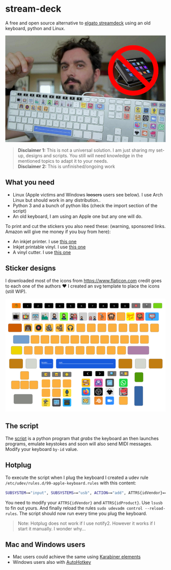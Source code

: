 # stream-deck

A free and open source alternative to [elgato streamdeck](https://www.elgato.com/en/gaming/stream-deck) using an old keyboard, python and Linux.

![](stream-deck.jpg)

> **Disclaimer 1:** This is not a universal solution. I am just sharing my set-up, designs and scripts. You still will need knowledge in the mentioned topics to adapt it to your needs.  
**Disclaimer 2:** This is unfinished/ongoing work


## What you need

- Linux (Apple victims and Windows ~~loosers~~ users see below). I use Arch Linux but should work in any distribution..
- Python 3 and a bunch of python libs (check the import section of the script)
- An old keyboard, I am using an Apple one but any one will do.

To print and cut the stickers you also need these: (warning, sponsored links. Amazon will give me money if you buy from here):

- An inkjet printer. I use [this one](https://amzn.to/2yzq1Sc)
- Inkjet printable vinyl. I use [this one](https://amzn.to/2LVL04P)
- A vinyl cutter. I use [this one](https://amzn.to/2Xr1k2K)

## Sticker designs

I downloaded most of the icons from https://www.flaticon.com credit goes to each one of the authors :heart: I created an svg template to place the icons (still WIP).


![svg template](apple-stickers.svg)

## The script

The [script](autohotkey.py) is a python program that *grabs* the keyboard an then launches programs, emulate keystokes and soon will also send MIDI messages. Modify your keyboard `by-id` value.

## Hotplug 

To execute the script when I plug the keyboard I created a udev rule `/etc/udev/rules.d/99-apple-keyboard.rules` with this content:

```bash
SUBSYSTEM=="input", SUBSYSTEMS=="usb", ACTION=="add", ATTRS{idVendor}=="05ac", ATTRS{idProduct}=="0221", ENV{DISPLAY}=":0", ENV{XAUTHORITY}="/home/unix/.Xauthority", RUN+="~/autohotkey.py"
````

You need to modify your `ATTRS{idVendor}` and  `ATTRS{idProduct}`. Use `lsusb` to fin out yours. And finally reload the rules `sudo udevadm control --reload-rules`. The script should now run every time you plug the keyboard.

> Note: Hotplug does not work if I use notify2. However it works if I start it manually. I wonder why...

## Mac and Windows users

- Mac users could achieve the same using [Karabiner elements](https://karabiner-elements.pqrs.org/)
- Windows users also with [AutoHotkey](https://www.autohotkey.com/)
